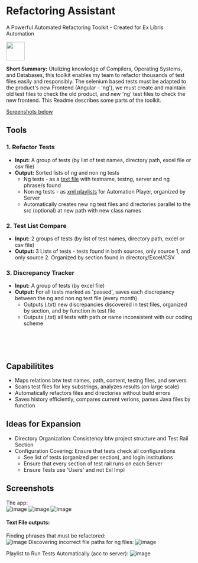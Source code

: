 # Refactoring Assistant  


A Powerful Automated Refactoring Toolkit - Created for Ex Libris Automation   
   
<img src="https://github.com/David-YY-Berger/RefactoringAssistant/assets/91850832/ead92db1-8a62-416b-a94a-ae525a41f03b" width="50" height="50"> 
     
**Short Summary:** Utulizing knowledge of Compilers, Operating Systems, and Databases, this toolkit enables my team to refactor thousands of test files easily and responsibly. The selenium based tests must be adapted to the product's new Frontend (Angular - 'ng'), we must create and maintain old test files to check the old product, and new 'ng' test files to check the new frontend. This Readme describes some parts of the toolkit.
<br />
    
<ins>Screenshots below </ins>
     
## Tools
### 1. Refactor Tests
- **Input:** A group of tests (by list of test names, directory path, excel file or csv file)
- **Output:** Sorted lists of ng and non ng tests
  - Ng tests - as a <ins>text file</ins> with testname, testng, server and ng phrase/s found
  - Non ng tests - as <ins>xml playlists</ins> for Automation Player, organized by Server
  - Automatically creates new ng test files and directories parallel to the src (optional) at new path with new class names
     
### 2. Test List Compare
- **Input:** 2 groups of tests (by list of test names, directory path, excel or csv file)
- **Output:**  3 Lists of tests - tests found in both sources, only source 1, and only source 2. Organized by section found in directory/Excel/CSV
      
### 3. Discrepancy Tracker
- **Input:** A group of tests (by excel file)
- **Output:** For all tests marked as 'passed', saves each discrepancy between the ng and non ng test file (every month)
  - Outputs (.txt) new discrepancies discovered in test files, organized by section, and by function in test file
  - Outputs (.txt) all tests with path or name inconsistent with our coding scheme
<br />
<br />
<br />
  
## Capabilitites
- Maps relations btw test names, path, content, testng files, and servers
- Scans test files for key substrings, analyzes results (on large scale)
- Automatically refactors files and directories without build errors
- Saves history efficiently, compares current verions, parses Java files by function


## Ideas for Expansion
- Directory Organization: Consistency btw project structure and Test Rail Section
- Configuration Covering: Ensure that tests check all configurations
  - See list of tests (organized per section), and login institutions
  - Ensure that every section of test rail runs on each Server
  - Ensure Tests use 'Users' and not Exl Impl
 

## Screenshots
The app:  
![image](https://github.com/David-YY-Berger/RefactoringAssistant/assets/91850832/f4776a76-2ea7-41e2-b281-059a5f4c0263)
![image](https://github.com/David-YY-Berger/RefactoringAssistant/assets/91850832/e2052b61-1557-4ee6-ad2d-53d1553cb18a)
![image](https://github.com/David-YY-Berger/RefactoringAssistant/assets/91850832/d1e65480-5a52-4092-aa63-ca76fb6d0707)
#### Text File outputs:
Finding phrases that must be refactored:       
![image](https://github.com/David-YY-Berger/RefactoringAssistant/assets/91850832/b443863c-2144-41d9-aba9-7e9fa853ca63)
Discovering incorrect file paths for ng files:
![image](https://github.com/David-YY-Berger/RefactoringAssistant/assets/91850832/e6abcb66-60e4-4795-812a-fd1038439f89)

Playlist to Run Tests Automatically (acc to server):
![image](https://github.com/David-YY-Berger/RefactoringAssistant/assets/91850832/f05e0b13-4745-455f-9336-82c1c187ead4)




 


